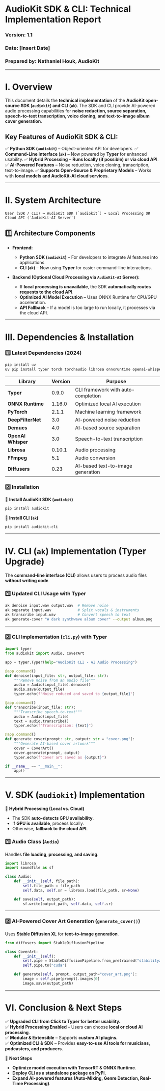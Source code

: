 # **AudioKit SDK & CLI: Technical Implementation Report**  
### **Version:** 1.1  
### **Date:** [Insert Date]  
### **Prepared by:** Nathaniel Houk, AudioKit  

---

# **I. Overview**
This document details the **technical implementation** of the **AudioKit open-source SDK (`audiokit`) and CLI (`ak`)**. The SDK and CLI provide AI-powered audio processing capabilities for **noise reduction, source separation, speech-to-text transcription, voice cloning, and text-to-image album cover generation**.

## **Key Features of AudioKit SDK & CLI:**
✅ **Python SDK (`audiokit`)** – Object-oriented API for developers.
✅ **Command-Line Interface (`ak`)** – Now powered by **Typer** for enhanced usability.
✅ **Hybrid Processing** – **Runs locally (if possible) or via cloud API**.
✅ **AI-Powered Features** – Noise reduction, voice cloning, transcription, text-to-image.
✅ **Supports Open-Source & Proprietary Models** – Works with **local models and AudioKit-AI cloud services**.

---

# **II. System Architecture**
```
User (SDK / CLI) → AudioKit SDK (`audiokit`) → Local Processing OR Cloud API (`AudioKit-AI Server`)
```

## **1️⃣ Architecture Components**
- **Frontend:**
  - **Python SDK (`audiokit`)** – For developers to integrate AI features into applications.
  - **CLI (`ak`)** – Now using **Typer** for easier command-line interactions.
  
- **Backend (Optional Cloud Processing via `AudioKit-AI` Server):**
  - If **local processing is unavailable**, the SDK **automatically routes requests to the cloud API**.
  - **Optimized AI Model Execution** – Uses ONNX Runtime for CPU/GPU acceleration.
  - **API Fallback** – If a model is too large to run locally, it processes via the cloud API.

---

# **III. Dependencies & Installation**
### **1️⃣ Latest Dependencies (2024)**
```bash
pip install uv
uv pip install typer torch torchaudio librosa onnxruntime openai-whisper ffmpeg numpy scipy tqdm diffusers torchvision transformers
```

| **Library** | **Version** | **Purpose** |
|------------|------------|-------------|
| **Typer** | 0.9.0 | CLI framework with auto-completion |
| **ONNX Runtime** | 1.16.0 | Optimized local AI execution |
| **PyTorch** | 2.1.1 | Machine learning framework |
| **DeepFilterNet** | 3.0 | AI-powered noise reduction |
| **Demucs** | 4.0 | AI-based source separation |
| **OpenAI Whisper** | 3.0 | Speech-to-text transcription |
| **Librosa** | 0.10.1 | Audio processing |
| **FFmpeg** | 5.1 | Audio conversion |
| **Diffusers** | 0.23 | AI-based text-to-image generation |

### **2️⃣ Installation**
📌 **Install AudioKit SDK (`audiokit`)**
```bash
pip install audiokit
```

📌 **Install CLI (`ak`)**
```bash
pip install audiokit-cli
```

---

# **IV. CLI (`ak`) Implementation (Typer Upgrade)**
The **command-line interface (CLI)** allows users to process audio files **without writing code**.

### **1️⃣ Updated CLI Usage with Typer**
```bash
ak denoise input.wav output.wav  # Remove noise
ak separate input.wav            # Split vocals & instruments
ak transcribe input.wav          # Convert speech to text
ak generate-cover "A dark synthwave album cover" --output album.png
```

---

### **2️⃣ CLI Implementation (`cli.py`) with Typer**
```python
import typer
from audiokit import Audio, CoverArt

app = typer.Typer(help="AudioKit CLI - AI Audio Processing")

@app.command()
def denoise(input_file: str, output_file: str):
    """Remove noise from an audio file"""
    audio = Audio(input_file).denoise()
    audio.save(output_file)
    typer.echo(f"Noise reduced and saved to {output_file}")

@app.command()
def transcribe(input_file: str):
    """Transcribe speech-to-text"""
    audio = Audio(input_file)
    text = audio.transcribe()
    typer.echo(f"Transcription: {text}")

@app.command()
def generate_cover(prompt: str, output: str = "cover.png"):
    """Generate AI-based cover artwork"""
    cover = CoverArt()
    cover.generate(prompt, output)
    typer.echo(f"Cover art saved as {output}")

if __name__ == "__main__":
    app()
```

---

# **V. SDK (`audiokit`) Implementation**
📌 **Hybrid Processing (Local vs. Cloud)**
- The SDK **auto-detects GPU availability**.
- If **GPU is available**, process locally.
- Otherwise, **fallback to the cloud API**.

### **1️⃣ Audio Class (`Audio`)**
Handles **file loading, processing, and saving**.
```python
import librosa
import soundfile as sf

class Audio:
    def __init__(self, file_path):
        self.file_path = file_path
        self.data, self.sr = librosa.load(file_path, sr=None)

    def save(self, output_path):
        sf.write(output_path, self.data, self.sr)
```

---

### **2️⃣ AI-Powered Cover Art Generation (`generate_cover()`)**
Uses **Stable Diffusion XL** for **text-to-image generation**.
```python
from diffusers import StableDiffusionPipeline

class CoverArt:
    def __init__(self):
        self.pipe = StableDiffusionPipeline.from_pretrained("stabilityai/stable-diffusion-xl-base-1.0")
        self.pipe.to("cuda")

    def generate(self, prompt, output_path="cover_art.png"):
        image = self.pipe(prompt).images[0]
        image.save(output_path)
```

---

# **VI. Conclusion & Next Steps**
✅ **Upgraded CLI from Click to Typer for better usability.**  
✅ **Hybrid Processing Enabled** – Users can choose **local or cloud AI processing**.  
✅ **Modular & Extensible** – Supports **custom AI plugins**.  
✅ **Optimized CLI & SDK** – Provides **easy-to-use AI tools for musicians, podcasters, and producers**.  

📌 **Next Steps**
- **Optimize model execution with TensorRT & ONNX Runtime**.
- **Deploy CLI as a standalone package on PyPI**.
- **Expand AI-powered features (Auto-Mixing, Genre Detection, Real-Time Processing)**.

